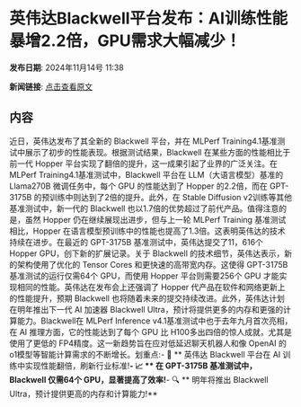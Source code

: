 # ​英伟达Blackwell平台发布：AI训练性能暴增2.2倍，GPU需求大幅减少！

**发布日期**: 2024年11月14号 11:38

**新闻链接**: [点击查看原文](https://www.aibase.com/zh/news/13233)

## 内容

近日，英伟达发布了其全新的 Blackwell 平台，并在 MLPerf Training4.1基准测试中展示了初步的性能表现。根据测试结果，Blackwell 在某些方面的性能相比于前一代 Hopper 平台实现了翻倍的提升，这一成果引起了业界的广泛关注。在 MLPerf Training4.1基准测试中，Blackwell 平台在 LLM（大语言模型）基准的 Llama270B 微调任务中，每个 GPU 的性能达到了 Hopper 的2.2倍，而在 GPT-3175B 的预训练中则达到了2倍的提升。此外，在 Stable Diffusion v2训练等其他基准测试中，新一代的 Blackwell 也以1.7倍的优势超过了前代产品。值得注意的是，虽然 Hopper 仍在继续展现出进步，但与上一轮 MLPerf Training 基准测试相比，Hopper 在语言模型预训练中的性能也提高了1.3倍。这表明英伟达的技术持续在进步。在最近的 GPT-3175B 基准测试中，英伟达提交了11，616个 Hopper GPU，创下新的扩展记录。关于 Blackwell 的技术细节，英伟达表示，新的架构使用了优化的 Tensor Cores 和更快速的高带宽内存。这使得 GPT-3175B 基准测试的运行仅需64个 GPU，而使用 Hopper 平台则需要256个 GPU 才能实现相同的性能。英伟达在发布会上还强调了 Hopper 代产品在软件和网络更新上的性能提升，预期 Blackwell 也将随着未来的提交持续改进。此外，英伟达计划在明年推出下一代 AI 加速器 Blackwell Ultra，预计将提供更多的内存和更强的计算能力。Blackwell在 MLPerf Inference v4.1基准测试中也于去年九月首次亮相，在 AI 推理方面，它的性能达到了每个 GPU 比 H100多出四倍的惊人成就，尤其是使用了更低的 FP4精度。这一新趋势旨在应对低延迟聊天机器人和像 OpenAI 的 o1模型等智能计算需求的不断增长。划重点:- 🚀 ** 英伟达 Blackwell 平台在 AI 训练中实现性能翻倍，刷新行业标准!**- 📈 ** 在 GPT-3175B 基准测试中，Blackwell 仅需64个 GPU，显著提高了效率!**- 🔍 ** 明年将推出 Blackwell Ultra，预计提供更高的内存和计算能力!**
